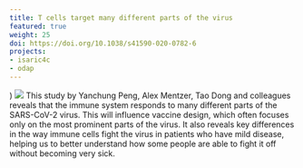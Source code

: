 ```yaml
---
title: T cells target many different parts of the virus
featured: true
weight: 25
doi: https://doi.org/10.1038/s41590-020-0782-6
projects:
- isaric4c
- odap
---
```



)
![](/img/figures/store/nat_immun_t_cells.png)
This study by Yanchung Peng, Alex Mentzer, Tao Dong and colleagues reveals that the immune system responds to many different parts of the SARS-CoV-2 virus. This will influence vaccine design, which often focuses only on the most prominent parts of the virus. It also reveals key differences in the way immune cells fight the virus in patients who have mild disease, helping us to better understand how some people are able to fight it off without becoming very sick.
